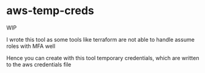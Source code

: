 # aws-temp-creds

WIP

I wrote this tool as some tools like terraform are not able to handle assume roles with MFA well

Hence you can create with this tool temporary credentials, which are written to the aws credentials file
